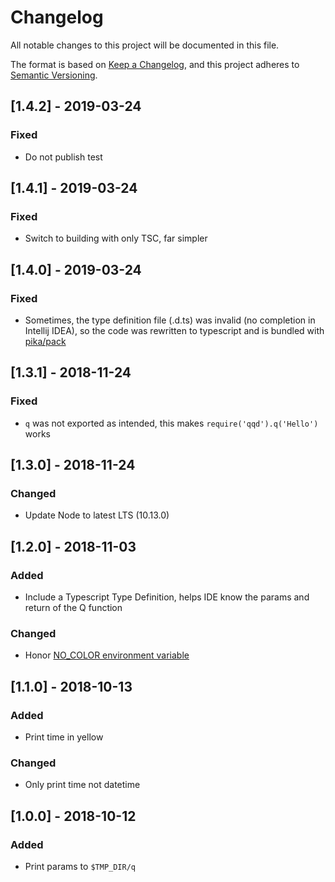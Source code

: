 # Changelog

All notable changes to this project will be documented in this file.

The format is based on [Keep a Changelog](https://keepachangelog.com/en/1.0.0/),
and this project adheres to [Semantic Versioning](https://semver.org/spec/v2.0.0.html).

## [1.4.2] - 2019-03-24

### Fixed

- Do not publish test

## [1.4.1] - 2019-03-24

### Fixed

- Switch to building with only TSC, far simpler

## [1.4.0] - 2019-03-24

### Fixed

- Sometimes, the type definition file (.d.ts) was invalid (no completion in Intellij IDEA), so the code was rewritten to
  typescript and is bundled with [pika/pack](https://github.com/pikapkg/pack)

## [1.3.1] - 2018-11-24

### Fixed

- `q` was not exported as intended, this makes `require('qqd').q('Hello')` works

## [1.3.0] - 2018-11-24

### Changed

- Update Node to latest LTS (10.13.0)

## [1.2.0] - 2018-11-03

### Added

- Include a Typescript Type Definition, helps IDE know the params and return of the Q function

### Changed

- Honor [NO_COLOR environment variable](https://no-color.org)

## [1.1.0] - 2018-10-13

### Added

- Print time in yellow

### Changed

- Only print time not datetime

## [1.0.0] - 2018-10-12

### Added

- Print params to `$TMP_DIR/q`
